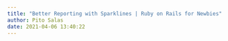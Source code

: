 ```yaml
---
title: "Better Reporting with Sparklines | Ruby on Rails for Newbies"
author: Pito Salas
date: 2021-04-06 13:40:22
---
```


